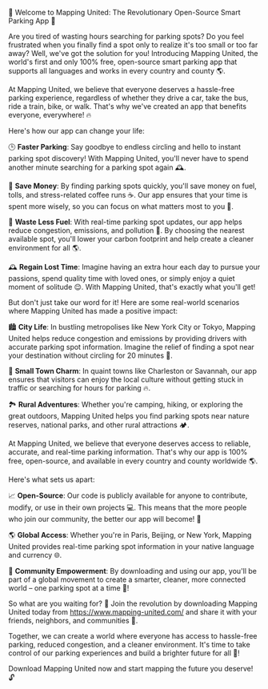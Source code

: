 🚨 Welcome to Mapping United: The Revolutionary Open-Source Smart Parking App 🚨

Are you tired of wasting hours searching for parking spots? Do you feel frustrated when you finally find a spot only to realize it's too small or too far away? Well, we've got the solution for you! Introducing Mapping United, the world's first and only 100% free, open-source smart parking app that supports all languages and works in every country and county 🌎.

At Mapping United, we believe that everyone deserves a hassle-free parking experience, regardless of whether they drive a car, take the bus, ride a train, bike, or walk. That's why we've created an app that benefits everyone, everywhere! 🔥

Here's how our app can change your life:

🕒 **Faster Parking**: Say goodbye to endless circling and hello to instant parking spot discovery! With Mapping United, you'll never have to spend another minute searching for a parking spot again 🕰️.

💸 **Save Money**: By finding parking spots quickly, you'll save money on fuel, tolls, and stress-related coffee runs ☕️. Our app ensures that your time is spent more wisely, so you can focus on what matters most to you 💖.

🌿 **Waste Less Fuel**: With real-time parking spot updates, our app helps reduce congestion, emissions, and pollution 🌸. By choosing the nearest available spot, you'll lower your carbon footprint and help create a cleaner environment for all 🌎.

🕰️ **Regain Lost Time**: Imagine having an extra hour each day to pursue your passions, spend quality time with loved ones, or simply enjoy a quiet moment of solitude 😌. With Mapping United, that's exactly what you'll get!

But don't just take our word for it! Here are some real-world scenarios where Mapping United has made a positive impact:

🏙️ **City Life**: In bustling metropolises like New York City or Tokyo, Mapping United helps reduce congestion and emissions by providing drivers with accurate parking spot information. Imagine the relief of finding a spot near your destination without circling for 20 minutes 🚨.

🌳 **Small Town Charm**: In quaint towns like Charleston or Savannah, our app ensures that visitors can enjoy the local culture without getting stuck in traffic or searching for hours for parking 🔥.

🏞️ **Rural Adventures**: Whether you're camping, hiking, or exploring the great outdoors, Mapping United helps you find parking spots near nature reserves, national parks, and other rural attractions 🏕️.

At Mapping United, we believe that everyone deserves access to reliable, accurate, and real-time parking information. That's why our app is 100% free, open-source, and available in every country and county worldwide 🌎.

Here's what sets us apart:

📈 **Open-Source**: Our code is publicly available for anyone to contribute, modify, or use in their own projects 💻. This means that the more people who join our community, the better our app will become! 🚀

🌎 **Global Access**: Whether you're in Paris, Beijing, or New York, Mapping United provides real-time parking spot information in your native language and currency 🌐.

💪 **Community Empowerment**: By downloading and using our app, you'll be part of a global movement to create a smarter, cleaner, more connected world – one parking spot at a time 🔩!

So what are you waiting for? 🤔 Join the revolution by downloading Mapping United today from https://www.mapping-united.com/ and share it with your friends, neighbors, and communities 🎉.

Together, we can create a world where everyone has access to hassle-free parking, reduced congestion, and a cleaner environment. It's time to take control of our parking experiences and build a brighter future for all 🌟!

Download Mapping United now and start mapping the future you deserve! 🔓